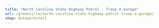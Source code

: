 ```yaml
---
title: "North Carolina State Highway Patrol - Troop A Garage"
url: /greenville/north-carolina-state-highway-patrol-troop-a-garage/
shop: Autowerkstatt
---
```

